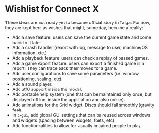 # Wishlist for Connect X

These ideas are not ready yet to become official story in Taiga. For now, they are kept here as wishes that might, some day, become a reality:

- Add a save feature: users can save the current game state and come back to it later.
- Add a crash handler (report with log, message to user, machine/OS information, etc.)
- Add a playback feature: users can check a replay of passed games.
- Add a game export feature: users can export a finished game in a report. They can trace
  back their moves for a game.
- Add user configurations to save some parameters (i.e. window positioning, scaling, etc).
- Add a sound player.
- Add utf8 support inside the model.
- Add portable help system (one that can be maintained only once, but displayed offline,
  inside the application and also online).
- Add animations for the Grid widget. Discs should fall smoothly (gravity feel).
- In `cxgui`, add global GUI settings that can be reused across windows and widgets
  (spacing between widgets, fonts, etc).
- Add functionnalities to allow for visually impaired people to play.
